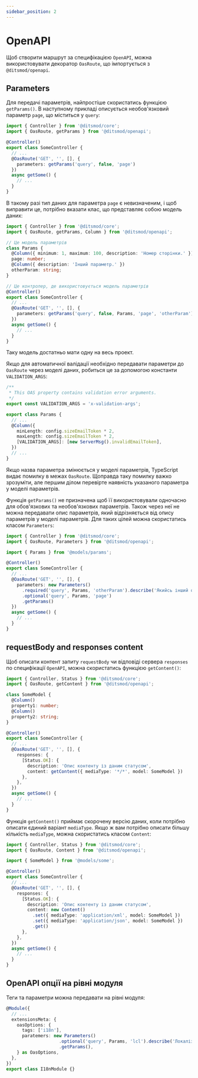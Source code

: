 ```yaml
---
sidebar_position: 2
---
```


# OpenAPI

Щоб створити маршрут за специфікацією `OpenAPI`, можна використовувати декоратор `OasRoute`,
що імпортується з `@ditsmod/openapi`.

## Parameters

Для передачі параметрів, найпростіше скористатись функцією `getParams()`. В наступному прикладі
описується необов'язковий параметр `page`, що міститься у `query`:

```ts
import { Controller } from '@ditsmod/core';
import { OasRoute, getParams } from '@ditsmod/openapi';

@Controller()
export class SomeController {
  // ...
  @OasRoute('GET', '', [], {
    parameters: getParams('query', false, 'page')
  })
  async getSome() {
    // ...
  }
}
```

В такому разі тип даних для параметра `page` є невизначеним, і щоб виправити це,
потрібно вказати клас, що представляє собою модель даних:

```ts
import { Controller } from '@ditsmod/core';
import { OasRoute, getParams, Column } from '@ditsmod/openapi';

// Це модель параметрів
class Params {
  @Column({ minimum: 1, maximum: 100, description: 'Номер сторінки.' })
  page: number;
  @Column({ description: 'Інший параметр.' })
  otherParam: string;
}

// Це контролер, де використовується модель параметрів
@Controller()
export class SomeController {
  // ...
  @OasRoute('GET', '', [], {
    parameters: getParams('query', false, Params, 'page', 'otherParam')
  })
  async getSome() {
    // ...
  }
}
```

Таку модель достатньо мати одну на весь проект.

Якщо для автоматичної валідації необхідно передавати параметри до `OasRoute` через моделі даних,
робиться це за допомогою константи `VALIDATION_ARGS`:

```ts
/**
 * This OAS property contains validation error arguments.
 */
export const VALIDATION_ARGS = 'x-validation-args';

export class Params {
  // ...
  @Column({
    minLength: config.sizeEmailToken * 2,
    maxLength: config.sizeEmailToken * 2,
    [VALIDATION_ARGS]: [new ServerMsg().invalidEmailToken],
  })
  // ...
}
```

Якщо назва параметра змінюється у моделі параметрів, TypeScript видає помилку в межах `OasRoute`.
Щоправда таку помилку важко зрозуміти, але першим ділом перевірте наявність указаного
параметра у моделі параметрів.

Функція `getParams()` не призначена щоб її використовували одночасно для обов'язкових та
необов'язкових параметрів. Також через неї не можна передавати опис параметрів, який
відрізняється від опису параметрів у моделі параметрів. Для таких цілей можна скористатись
класом `Parameters`:

```ts
import { Controller } from '@ditsmod/core';
import { OasRoute, Parameters } from '@ditsmod/openapi';

import { Params } from '@models/params';

@Controller()
export class SomeController {
  // ...
  @OasRoute('GET', '', [], {
    parameters: new Parameters()
      .required('query', Params, 'otherParam').describe('Якийсь інший опис')
      .optional('query', Params, 'page')
      .getParams()
  })
  async getSome() {
    // ...
  }
}
```

## requestBody and responses content

Щоб описати контент запиту `requestBody` чи відповіді сервера `responses` по специфікації
`OpenAPI`, можна скористатись функцією `getContent()`:

```ts
import { Controller, Status } from '@ditsmod/core';
import { OasRoute, getContent } from '@ditsmod/openapi';

class SomeModel {
  @Column()
  property1: number;
  @Column()
  property2: string;
}

@Controller()
export class SomeController {
  // ...
  @OasRoute('GET', '', [], {
    responses: {
      [Status.OK]: {
        description: 'Опис контенту із даним статусом',
        content: getContent({ mediaType: '*/*', model: SomeModel })
      },
    },
  })
  async getSome() {
    // ...
  }
}
```

Функція `getContent()` приймає скорочену версію даних, коли потрібно описати єдиний варіант
`mediaType`. Якщо ж вам потрібно описати більшу кількість `mediaType`, можна скористатись
класом `Content`:

```ts
import { Controller, Status } from '@ditsmod/core';
import { OasRoute, Content } from '@ditsmod/openapi';

import { SomeModel } from '@models/some';

@Controller()
export class SomeController {
  // ...
  @OasRoute('GET', '', [], {
    responses: {
      [Status.OK]: {
        description: 'Опис контенту із даним статусом',
        content: new Content()
          .set({ mediaType: 'application/xml', model: SomeModel })
          .set({ mediaType: 'application/json', model: SomeModel })
          .get()
      },
    },
  })
  async getSome() {
    // ...
  }
}
```

## OpenAPI опції на рівні модуля

Теги та параметри можна передавати на рівні модуля:

```ts
@Module({
  // ...
  extensionsMeta: {
    oasOptions: {
      tags: ['i18n'],
      paratemers: new Parameters()
                    .optional('query', Params, 'lcl').describe('Локалізація')
                    .getParams(),
    } as OasOptions,
  },
})
export class I18nModule {}
```